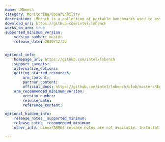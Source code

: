 ```yaml
---
name: LMbench
category: Monitoring/Observability
description: LMbench is a collection of portable benchmarks used to assess the performance of critical system components like CPU, memory, networking, and file systems. It offers tools to analyze system latency, bandwidth, and other performance indicators in Linux and Unix systems.
download_url: https://github.com/intel/lmbench
works_on_arm: true
supported_minimum_version:
    version_number: master
    release_date: 2019/12/20


optional_info:
    homepage_url: https://github.com/intel/lmbench
    support_caveats:
    alternative_options:
    getting_started_resources:
        arm_content: 
        partner_content: 
        official_docs: https://github.com/intel/lmbench/blob/master/README
    arm_recommended_minimum_version:
        version_number:
        release_date:
        reference_content: 

optional_hidden_info:
    release_notes__supported_minimum: 
    release_notes__recommended_minimum:
    other_info: Linux/ARM64 release notes are not available. Installation and testing are done using the [master branch](https://github.com/intel/lmbench/tree/master). 

---
```

